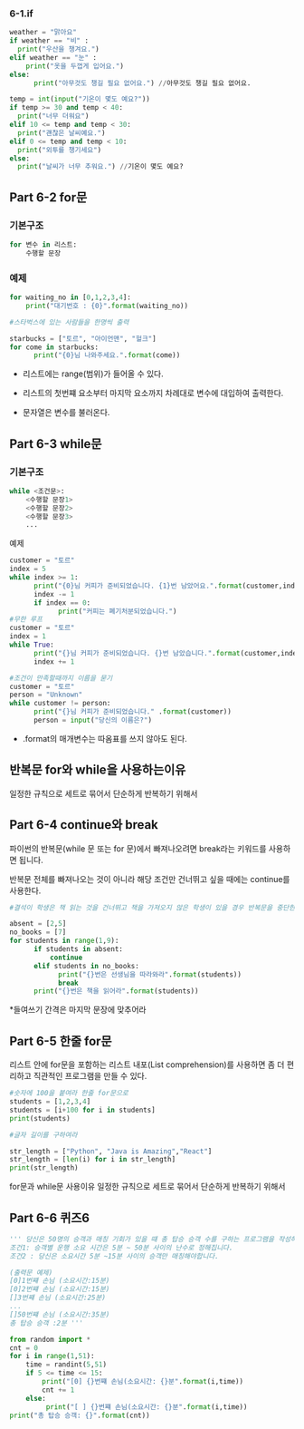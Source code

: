 ### 6-1.if

```python
weather = "맑아요"
if weather == "비" :
  print("우산을 챙겨요.")
elif weather == "눈" :
    print("옷을 두껍게 입어요.")
else:
      print("아무것도 챙길 필요 없어요.") //아무것도 챙길 필요 없어요.

temp = int(input("기온이 몇도 예요?"))
if temp >= 30 and temp < 40:
  print("너무 더워요")
elif 10 <= temp and temp < 30:
  print("괜찮은 날씨예요.")
elif 0 <= temp and temp < 10:
  print("외투를 챙기세요")
else:
  print("날씨가 너무 추워요.") //기온이 몇도 예요?
```

## Part 6-2 for문

### 기본구조

```python
for 변수 in 리스트:
    수행할 문장
```

### 예제

```python
for waiting_no in [0,1,2,3,4]:
    print("대기번호 : {0}".format(waiting_no))

#스타벅스에 있는 사람들을 한명씩 출력

starbucks = ["토르", "아이언맨", "헐크"]
for come in starbucks:
      print("{0}님 나와주세요.".format(come))

```

 * 리스트에는 range(범위)가 들어올 수 있다.

 *  리스트의 첫번쨰 요소부터 마지막 요소까지 차례대로 변수에 대입하여 출력한다.

 * 문자열은 변수를 불러온다.

## Part 6-3 while문

### 기본구조

```python
while <조건문>:
    <수행할 문장1>
    <수행할 문장2>
    <수행할 문장3>
    ...
```

예제

```python
customer = "토르"
index = 5
while index >= 1:
      print("{0}님 커피가 준비되었습니다. {1}번 남았어요.".format(customer,index))
      index -= 1
      if index == 0:
            print("커피는 폐기처분되었습니다.")
#무한 루프
customer = "토르"
index = 1
while True:
      print("{}님 커피가 준비되었습니다. {}번 남았습니다.".format(customer,index))
      index += 1

#조건이 만족할때까지 이름을 묻기
customer = "토르"
person = "Unknown"
while customer != person:
      print("{}님 커피가 준비되었습니다." .format(customer))
      person = input("당신의 이름은?")
```

 * .format의 매개변수는 따옴표를 쓰지 않아도 된다.
 ## 반복문 for와 while을 사용하는이유

일정한 규칙으로 세트로 묶어서 단순하게 반복하기 위해서

## Part 6-4 continue와 break

파이썬의 반복문(while 문 또는 for 문)에서 빠져나오려면 break라는 키워드를 사용하면 됩니다.

반복문 전체를 빠져나오는 것이 아니라 해당 조건만 건너뛰고 싶을 때에는 continue를 사용한다.

```python
#결석이 학생은 책 읽는 것을 건너뛰고 책을 가져오지 않은 학생이 있을 경우 반복문을 중단한다.

absent = [2,5]
no_books = [7]
for students in range(1,9):
      if students in absent:
          continue
      elif students in no_books:
            print("{}번은 선생님을 따라와라".format(students))
            break
      print("{}번은 책을 읽어라".format(students))
```

 *들여쓰기 간격은 마지막 문장에 맞추어라

## Part 6-5 한줄 for문

리스트 안에 for문을 포함하는 리스트 내포(List comprehension)를 사용하면 좀 더 편리하고 직관적인 프로그램을 만들 수 있다.

```python
#숫자에 100을 붙여라 한줄 for문으로
students = [1,2,3,4]
students = [i+100 for i in students]
print(students)

#글자 길이를 구하여라

str_length = ["Python", "Java is Amazing","React"]
str_length = [len(i) for i in str_length]
print(str_length)
```
for문과 while문 사용이유 
일정한 규칙으로 세트로 묶어서 단순하게 반복하기 위해서

## Part 6-6 퀴즈6

```python
''' 당신은 50명의 승객과 매칭 기회가 있을 떄 총 탑승 승객 수를 구하는 프로그램을 작성하시오.
조건1: 승객별 운행 소요 시간은 5분 ~ 50분 사이의 난수로 정해집니다.
조건2 : 당신은 소요시간 5분 ~15분 사이의 승객만 매칭해야합니다.

(출력문 예제)
[0]1번쨰 손님 (소요시간:15분)
[0]2번쨰 손님 (소요시간:15분)
[]3번쨰 손님 (소요시간:25분)
...
[]50번쨰 손님 (소요시간:35분)
총 탑승 승객 :2분 '''

from random import *
cnt = 0
for i in range(1,51):
    time = randint(5,51)
    if 5 <= time <= 15:
        print("[0] {}번쨰 손님(소요시간: {}분".format(i,time))
        cnt += 1
    else:
         print("[ ] {}번쨰 손님(소요시간: {}분".format(i,time))
print("총 탑승 승객: {}".format(cnt))
```

